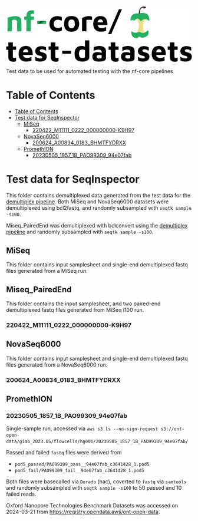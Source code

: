 ![nfcore/test-datasets](docs/images/test-datasets_logo.png)

Test data to be used for automated testing with the nf-core pipelines

# Table of Contents

- [Table of Contents](#table-of-contents)
- [Test data for SeqInspector](#test-data-for-seqinspector)
  - [MiSeq](#miseq)
    - [220422\_M11111\_0222\_000000000-K9H97](#220422_m11111_0222_000000000-k9h97)
  - [NovaSeq6000](#novaseq6000)
    - [200624\_A00834\_0183\_BHMTFYDRXX](#200624_a00834_0183_bhmtfydrxx)
  - [PromethION](#promethion)
    - [20230505\_1857\_1B\_PAO99309\_94e07fab](#20230505_1857_1b_pao99309_94e07fab)


# Test data for SeqInspector

This folder contains demultiplexed data generated from the test data for the [demultiplex pipeline](https://github.com/nf-core/test-datasets/tree/demultiplex). Both MiSeq and NovaSeq6000 datasets were demultiplexed using bcl2fastq, and randomly subsampled with `seqtk sample -s100`. 

Miseq_PairedEnd was demultiplexed with bclconvert using the [demultiplex pipeline](https://github.com/nf-core/test-datasets/tree/demultiplex) and randomly subsampled with `seqtk sample -s100`.

## MiSeq
This folder contains input samplesheet and single-end demultiplexed fastq files generated from a MiSeq run.

## Miseq_PairedEnd
This folder contains the input samplesheet, and two paired-end demultiplexed fastq files generated from MiSeq i100 run.

### 220422_M11111_0222_000000000-K9H97

## NovaSeq6000

This folder contains input samplesheet and single-end demultiplexed fastq files generated from a NovaSeq6000 run.

### 200624_A00834_0183_BHMTFYDRXX

## PromethION

### 20230505_1857_1B_PAO99309_94e07fab
Single-sample run, accessed via `aws s3 ls --no-sign-request s3://ont-open-data/giab_2023.05/flowcells/hg001/20230505_1857_1B_PAO99309_94e07fab/`

Passed and failed `fastq` files were derived from
- `pod5_passed/PAO99309_pass__94e07fab_c3641428_1.pod5` 
- `pod5_fail/PAO99309_fail__94e07fab_c3641428_1.pod5`

Both files were basecalled via `Dorado` (hac), coverted to `fastq` via `samtools` and randomly subsampled with `seqtk sample -s100` to 50 passed and 10 failed reads.

Oxford Nanopore Technologies Benchmark Datasets was accessed on 2024-03-21 from https://registry.opendata.aws/ont-open-data.
